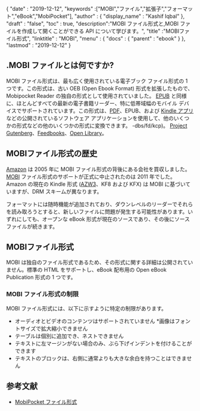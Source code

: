 {
  "date" : "2019-12-12",
  "keywords" :["MOBI","ファイル","拡張子","フォーマット","eBook","MobiPocket"],
  "author" : {
    "display_name" : "Kashif Iqbal"
},
  "draft" : "false",
  "toc" : true,
  "description":"MOBI ファイル形式と,MOBI ファイルを作成して開くことができる API について学びます。",
  "title" :"MOBIファイル形式",
  "linktitle" : "MOBI",
  "menu" : {
    "docs" : {
      "parent" : "ebook"
}
},
  "lastmod" : "2019-12-12"
}

## .MOBI ファイルとは何ですか?

MOBI ファイル形式は、最も広く使用されている電子ブック ファイル形式の 1 つです。この形式は、古い OEB (Open Ebook Format) 形式を拡張したもので、Mobipocket Reader の独自の形式として使用されていました。 [EPUB](/ebook/epub/) と同様に、ほとんどすべての最新の電子書籍リーダー、特に低帯域幅のモバイル デバイスでサポートされています。この形式は、[PDF](/pdf/)、EPUB、および [Kindle アプリ](https://www.amazon.com/kindle) などの公開されているソフトウェア アプリケーションを使用して、他のいくつかの形式などの他のいくつかの形式に変換できます。 -dbs/fd/kcp)。 [Project Gutenberg](https://www.gutenberg.org/)、[Feedbooks](http://www.feedbooks.com/)、[Open Library]( https://openlibrary.org/)。

## MOBIファイル形式の歴史

[Amazon](https://www.amazon.com) は 2005 年に MOBI ファイル形式の背後にある会社を買収しました。[MOBI](/ebook/mobi/) ファイル形式のサポートが正式に中止されたのは 2011 年でした。 Amazon の現在の Kindle 形式 ([AZW3](/ebook/azw3/)、KF8 および KFX) は MOBI に基づいていますが、DRM スキームが異なります。

フォーマットには随時機能が追加されており、ダウンレベルのリーダーでそれらを読み取ろうとすると、新しいファイルに問題が発生する可能性があります。いずれにしても、オープンな eBook 形式が現在のソースであり、その後にソース ファイルが続きます。

## MOBIファイル形式

MOBI は独自のファイル形式であるため、その形式に関する詳細は公開されていません。標準の HTML をサポートし、eBook 配布用の Open eBook Publication 形式の 1 つです。

### MOBI ファイル形式の制限

MOBI ファイル形式には、以下に示すように特定の制限があります。

* オーディオとビデオのコンテンツはサポートされていません
*画像はフォントサイズで拡大縮小できません
* テーブルは個別に追加でき、ネストできません
* テキストに左マージンがない場合のみ、ぶら下げインデントを付けることができます
* テキストのブロックは、右側に通常よりも大きな余白を持つことはできません

## 参考文献

* [MobiPocket ファイル形式](https://www.loc.gov/preservation/digital/formats/fdd/fdd000472.shtml)

